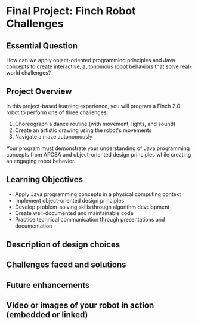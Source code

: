 # Final Project: Finch Robot Challenges

## Essential Question
How can we apply object-oriented programming principles and Java concepts to create interactive, autonomous robot behaviors that solve real-world challenges?

## Project Overview
In this project-based learning experience, you will program a Finch 2.0 robot to perform one of three challenges:
1. Choreograph a dance routine (with movement, lights, and sound)
2. Create an artistic drawing using the robot's movements
3. Navigate a maze autonomously

Your program must demonstrate your understanding of Java programming concepts from APCSA and object-oriented design principles while creating an engaging robot behavior.

## Learning Objectives
- Apply Java programming concepts in a physical computing context
- Implement object-oriented design principles
- Develop problem-solving skills through algorithm development
- Create well-documented and maintainable code
- Practice technical communication through presentations and documentation

## Description of design choices

## Challenges faced and solutions

## Future enhancements

## Video or images of your robot in action (embedded or linked)

